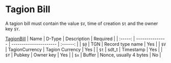 # Tagion Bill

A tagion bill must contain the value `$V`, time of creation `$t` and the owner key `$Y`.

[TagionBill](https://ddoc.tagion.org/tagion.script.common.TagionBill)
| Name    | D-Type          | Description            | Required |
| :-----: | --------------- | ---------------------- | :------: |
| `$@`    | TGN             | Record type name       |   Yes    |
| `$V`    | TagionCurrency  | Tagion Currency        |   Yes    |
| `$t`    | sdt_t           | Timestamp              |   Yes    |
| `$Y`    | Pubkey          | Owner key              |   Yes    |
| `$x`    | Buffer          | Nonce, usually 4 bytes |   No     |
